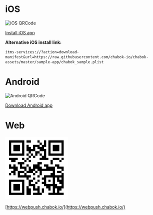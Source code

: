 # iOS

![iOS QRCode](download.png)

[Install iOS app](https://yun.ir/836dbe)


**Alternative iOS install link:**
```
itms-services://?action=download-manifest&url=https://raw.githubusercontent.com/chabok-io/chabok-assets/master/sample-app/chabok_sample.plist
```

# Android

![Android QRCode](android-download.png)

[Download Android app](https://github.com/chabok-io/chabok-assets/raw/master/sample-app/adp.apk)


# Web

![Web QRCode](web-sample.png)

[https://webpush.chabok.io/](https://webpush.chabok.io/)
